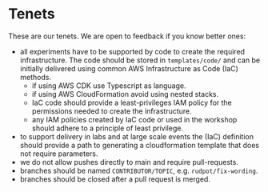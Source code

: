 # Tenets

These are our tenets. We are open to feedback if you know better ones:

* all experiments have to be supported by code to create the required infrastructure. The code should be stored in `templates/code/` and can be initially delivered using common AWS Infrastructure as Code (IaC) methods.
  * if using AWS CDK use Typescript as language.
  * if using AWS CloudFormation avoid using nested stacks.
  * IaC code should provide a least-privileges IAM policy for the permissions needed to create the infrastructure.
  * any IAM policies created by IaC code or used in the workshop should adhere to a principle of least privilege.
* to support delivery in labs and at large scale events the (IaC) definition should provide a path to generating a cloudformation template that does not require parameters.
* we do not allow pushes directly to main and require pull-requests.
* branches should be named `CONTRIBUTOR/TOPIC`, e.g. `rudpot/fix-wording`.
* branches should be closed after a pull request is merged.
